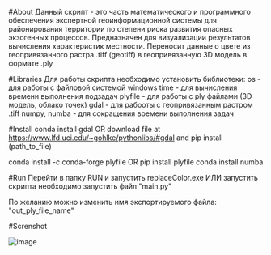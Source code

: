 #About 
Данный скрипт - это часть  математического и программного обеспечения экспертной геоинформационной системы для районирования территории по степени риска развития опасных экзогенных процессов.
Предназначен для визуализации результатов вычисления характеристик местности. Переносит данные о цвете из геопривязанного растра .tiff (geotiff) в геопривязанную 3D модель в формате .ply

#Libraries
Для работы скрипта необходимо установить библиотеки: 
os - для работы с файловой системой windows
time - для вычисления времени выполнения подзадач
plyfile - для работы с ply файлами (3D модель, облако точек)
gdal - для рабооты с геопривязанным растром .tiff
numpy, numba - для сокращения времени выполнения задач

#Install
conda install gdal
OR download file at https://www.lfd.uci.edu/~gohlke/pythonlibs/#gdal and
pip install (path_to_file)

conda install -c conda-forge plyfile 
OR pip install plyfile
conda install numba

#Run
Перейти в папку RUN и запустить replaceColor.exe
ИЛИ
запустить скрипта необходимо запустить файл "main.py"

По желанию можно изменить имя экспортируемого файла:
"out_ply_file_name"

#Screnshot

![image](https://user-images.githubusercontent.com/58412734/112442173-89163480-8d86-11eb-8f7c-de2390174ef3.png)

